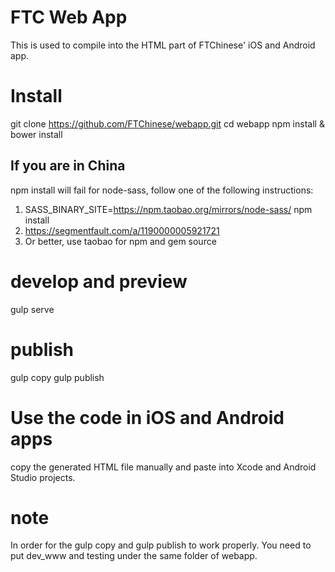 # FTC Web App
This is used to compile into the HTML part of FTChinese' iOS and Android app. 

# Install
git clone https://github.com/FTChinese/webapp.git
cd webapp
npm install & bower install

## If you are in China
npm install will fail for node-sass, follow one of the following instructions: 
1. SASS_BINARY_SITE=https://npm.taobao.org/mirrors/node-sass/ npm install
2. https://segmentfault.com/a/1190000005921721
3. Or better, use taobao for npm and gem source

# develop and preview
gulp serve

# publish
gulp copy
gulp publish

# Use the code in iOS and Android apps
copy the generated HTML file manually and paste into Xcode and Android Studio projects. 

# note
In order for the gulp copy and gulp publish to work properly. You need to put dev_www and testing under the same folder of webapp. 

